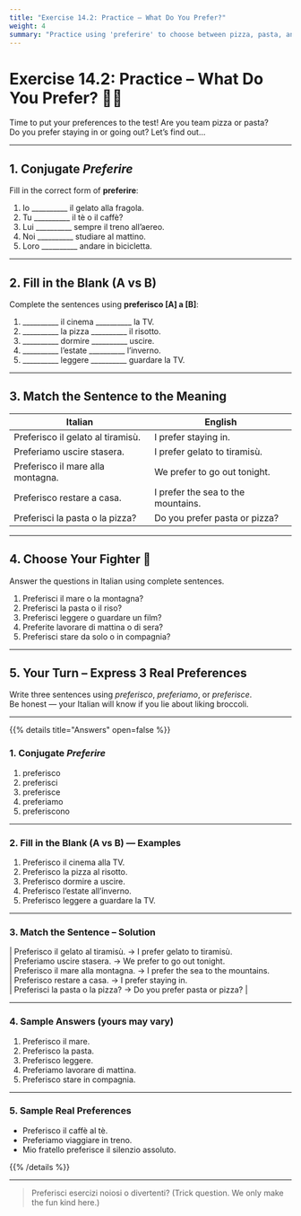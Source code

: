 ```yaml
---
title: "Exercise 14.2: Practice – What Do You Prefer?"
weight: 4
summary: "Practice using 'preferire' to choose between pizza, pasta, and peace and quiet. No judgment."
---
```


# Exercise 14.2: Practice – What Do You Prefer? 🤔🍕

Time to put your preferences to the test! Are you team pizza or pasta?  
Do you prefer staying in or going out? Let’s find out...

---

## 1. Conjugate *Preferire*

Fill in the correct form of **preferire**:

1. Io __________ il gelato alla fragola.  
2. Tu __________ il tè o il caffè?  
3. Lui __________ sempre il treno all’aereo.  
4. Noi __________ studiare al mattino.  
5. Loro __________ andare in bicicletta.

---

## 2. Fill in the Blank (A vs B)

Complete the sentences using **preferisco [A] a [B]**:

1. __________ il cinema __________ la TV.  
2. __________ la pizza __________ il risotto.  
3. __________ dormire __________ uscire.  
4. __________ l’estate __________ l’inverno.  
5. __________ leggere __________ guardare la TV.

---

## 3. Match the Sentence to the Meaning

| Italian                                    | English                          |
|--------------------------------------------|----------------------------------|
| Preferisco il gelato al tiramisù.          | I prefer staying in.             |
| Preferiamo uscire stasera.                 | I prefer gelato to tiramisù.     |
| Preferisco il mare alla montagna.          | We prefer to go out tonight.     |
| Preferisco restare a casa.                 | I prefer the sea to the mountains. |
| Preferisci la pasta o la pizza?            | Do you prefer pasta or pizza?    |

---

## 4. Choose Your Fighter 🥊

Answer the questions in Italian using complete sentences.

1. Preferisci il mare o la montagna?  
2. Preferisci la pasta o il riso?  
3. Preferisci leggere o guardare un film?  
4. Preferite lavorare di mattina o di sera?  
5. Preferisci stare da solo o in compagnia?

---

## 5. Your Turn – Express 3 Real Preferences

Write three sentences using *preferisco*, *preferiamo*, or *preferisce*.  
Be honest — your Italian will know if you lie about liking broccoli.

---

{{% details title="Answers" open=false %}}

### 1. Conjugate *Preferire*

1. preferisco  
2. preferisci  
3. preferisce  
4. preferiamo  
5. preferiscono

---

### 2. Fill in the Blank (A vs B) — Examples

1. Preferisco il cinema alla TV.  
2. Preferisco la pizza al risotto.  
3. Preferisco dormire a uscire.  
4. Preferisco l’estate all’inverno.  
5. Preferisco leggere a guardare la TV.

---

### 3. Match the Sentence – Solution

| Preferisco il gelato al tiramisù. → I prefer gelato to tiramisù.  
| Preferiamo uscire stasera. → We prefer to go out tonight.  
| Preferisco il mare alla montagna. → I prefer the sea to the mountains.  
| Preferisco restare a casa. → I prefer staying in.  
| Preferisci la pasta o la pizza? → Do you prefer pasta or pizza? |

---

### 4. Sample Answers (yours may vary)

1. Preferisco il mare.  
2. Preferisco la pasta.  
3. Preferisco leggere.  
4. Preferiamo lavorare di mattina.  
5. Preferisco stare in compagnia.

---

### 5. Sample Real Preferences

- Preferisco il caffè al tè.  
- Preferiamo viaggiare in treno.  
- Mio fratello preferisce il silenzio assoluto.

{{% /details %}}

---

> Preferisci esercizi noiosi o divertenti? (Trick question. We only make the fun kind here.)
